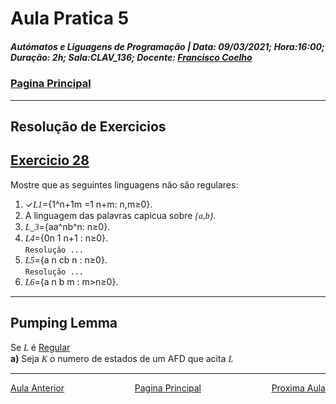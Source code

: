 # Aula Pratica 5  
##### *Autómatos e Liguagens de Programação* | **Data:** 09/03/2021; **Hora**:16:00; **Duração**: 2h; **Sala**:CLAV_136; **Docente**: [Francisco Coelho](../../#docentes)  
### [Pagina Principal](../../)  
---
## Resolução de Exercicios
## [Exercicio 28](https://home.uevora.pt/~fc/alp/02-automatos_finitos/02.90-exercicios.html#o-pumping-lemma)  

Mostre que as seguintes linguagens não são regulares:  

1. ✓<span class="math" >L1</span>={1^n+1m =1 n+m: n,m≥0}.  
2. A linguagem das palavras capicua sobre <span class="math" >{a,b}</span>.  
3. <span class="math" >L_3</span>={aa^nb^n: n≥0}.   
4. <span class="math" >L4</span>={0n 1 n+1  : n≥0}.  
   `Resolução ...`
5. <span class="math" >L5</span>={a n cb n  : n≥0}.  
   `Resolução ...`
6. <span class="math" >L6</span>={a n b m  : m>n≥0}.  


---
## Pumping Lemma  
Se <span class="math" >L</span> é <u> Regular</u>  
**a)** Seja <span class="math" >K</span> o numero de estados de um AFD que acita <span class="math" >L</span>

---  

<div id="nav">
<span class="left" ><a href="../aula4" >Aula Anterior</a></span>
<span> <a href="../../" >Pagina Principal</a></span>
<span class="right" ><a href="../aula6" >Proxima Aula</a></span>
</div>

<style>
    .math {
    font-family: KaTeX_Math;
    font-style: italic;
}
#nav{
    position: inline-block;
    align-items: center;
    text-align: center;
    
}
.left{
    float: left;
}
.center{
    text-align=center;
}
.right{
    float: right;
}
.red{
    color: red;
}
.markdown-body blockquote {
    background:rgb(140 143 147 / 17%);
    padding: 0 1em;
    padding: 0 1em;
    color: #000000;
    border-left: 0.25em solid #007fff;
    }   
 </style>
